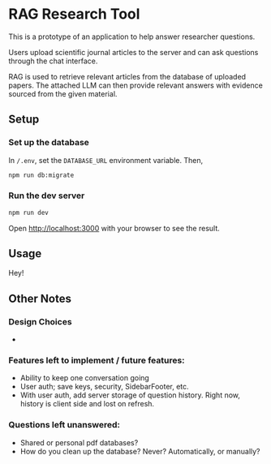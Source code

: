 # RAG Research Tool

This is a prototype of an application to help answer researcher questions.

Users upload scientific journal articles to the server and can ask questions through the chat interface.

RAG is used to retrieve relevant articles from the database of uploaded papers. The attached LLM can then provide relevant answers with evidence sourced from the given material.

## Setup

### Set up the database
In `/.env`, set the `DATABASE_URL` environment variable. Then,
```bash
npm run db:migrate
```

### Run the dev server

```bash
npm run dev
```

Open [http://localhost:3000](http://localhost:3000) with your browser to see the result.

## Usage

Hey!

## Other Notes

### Design Choices
- 

### Features left to implement / future features:
- Ability to keep one conversation going
- User auth; save keys, security, SidebarFooter, etc.
- With user auth, add server storage of question history. Right now, history is client side and lost on refresh.

### Questions left unanswered:
- Shared or personal pdf databases?
- How do you clean up the database? Never? Automatically, or manually?

